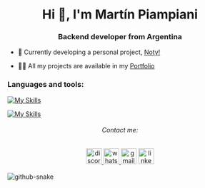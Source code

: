 <h1 align="center">Hi 👋, I'm Martín Piampiani</h1>
<h3 align="center">Backend developer from Argentina</h3>

- 🌱 Currently developing a personal project, [Noty!](http://server-martin.duckdns.org:9999/feed/home/)

- 👨‍💻 All my projects are available in my [Portfolio](https://1pampu.github.io/my-portfolio/)


<h3 align="left">Languages and tools:</h3>

[![My Skills](https://skillicons.dev/icons?i=python,cs,js,html,css,arduino,git)](https://skillicons.dev)

[![My Skills](https://skillicons.dev/icons?i=django,flask,fastapi,mysql)](https://skillicons.dev)

<h6 align="center"> Contact me:</h6>
<div align="center">
  <a href="https://discordapp.com/users/485605121506541579"><img src="https://img.shields.io/static/v1?message=Discord&logo=discord&label=&color=7289DA&logoColor=white&labelColor=&style=for-the-badge" height="35" alt="discord logo"  /> </a>
  <a href="https://api.whatsapp.com/send?phone=+54%202932%20458108&text=Hola!"><img src="https://img.shields.io/static/v1?message=Whatsapp&logo=whatsapp&label=&color=25D366&logoColor=white&labelColor=&style=for-the-badge" height="35" alt="whatsapp logo" /> </a>
  <a href="mailto:piampianimartin@gmail.com"><img src="https://img.shields.io/static/v1?message=Gmail&logo=gmail&label=&color=D14836&logoColor=white&labelColor=&style=for-the-badge" height="35" alt="gmail logo"  /></a>
  <a href="https://www.linkedin.com/in/martin-piampiani/?locale=en_US"><img src="https://img.shields.io/static/v1?message=LinkedIn&logo=linkedin&label=&color=0077B5&logoColor=white&labelColor=&style=for-the-badge" height="35" alt="linkedin logo"  /></a>
</div>

<br clear="both">

<picture>
  <source media="(prefers-color-scheme: dark)" srcset="https://raw.githubusercontent.com/1Pampu/1Pampu/output/github-contribution-grid-snake-dark.svg" />
  <source media="(prefers-color-scheme: light)" srcset="https://raw.githubusercontent.com/1Pampu/1Pampu/output/github-contribution-grid-snake.svg" />
  <img alt="github-snake" src="https://raw.githubusercontent.com/1Pampu/1Pampu/output/snake.svg" />
</picture>
